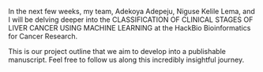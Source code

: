 In the next few weeks, my team, Adekoya Adepeju, Niguse Kelile Lema, and I will be delving deeper into the CLASSIFICATION OF CLINICAL STAGES OF LIVER CANCER USING MACHINE LEARNING at the HackBio Bioinformatics for Cancer Research.

This is our project outline that we aim to develop into a publishable manuscript. Feel free to follow us along this incredibly insightful journey.


